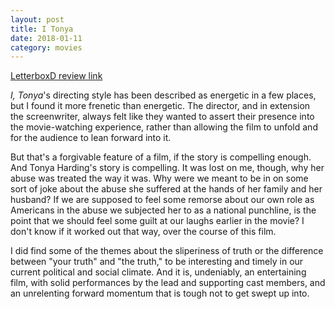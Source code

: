 ```yaml
---
layout: post
title: I Tonya
date: 2018-01-11
category: movies
---
```

 
[LetterboxD review link](https://letterboxd.com/samarthbhaskar/film/i-tonya/)

<em>I, Tonya</em>'s directing style has been described as energetic in a few places, but I found it more frenetic than energetic. The director, and in extension the screenwriter, always felt like they wanted to assert their presence into the movie-watching experience, rather than allowing the film to unfold and for the audience to lean forward into it. 

But that's a forgivable feature of a film, if the story is compelling enough. And Tonya Harding's story is compelling. It was lost on me, though, why her abuse was treated the way it was. Why were we meant to be in on some sort of joke about the abuse she suffered at the hands of her family and her husband? If we are supposed to feel some remorse about our own role as Americans in the abuse we subjected her to as a national punchline, is the point that we should feel some guilt at our laughs earlier in the movie? I don't know if it worked out that way, over the course of this film.

I did find some of the themes about the sliperiness of truth or the difference between "your truth" and "the truth," to be interesting and timely in our current political and social climate. And it is, undeniably, an entertaining film, with solid performances by the lead and supporting cast members, and an unrelenting forward momentum that is tough not to get swept up into.